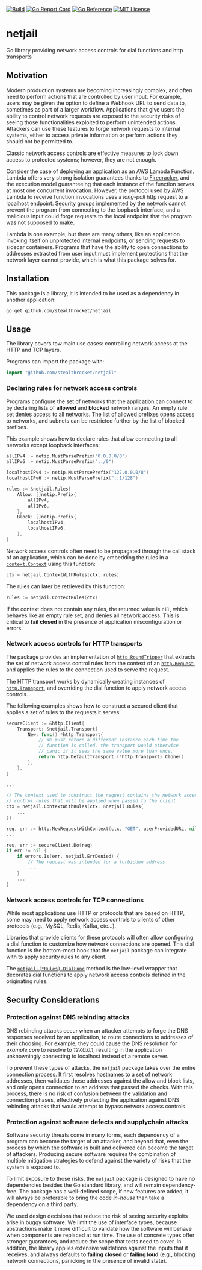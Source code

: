[![Build](https://github.com/stealthrocket/netjail/actions/workflows/test.yml/badge.svg)](https://github.com/stealthrocket/netjail/actions/workflows/test.yml)
[![Go Report Card](https://goreportcard.com/badge/github.com/stealthrocket/netjail)](https://goreportcard.com/report/github.com/stealthrocket/netjail)
[![Go Reference](https://pkg.go.dev/badge/github.com/stealthrocket/netjail.svg)](https://pkg.go.dev/github.com/stealthrocket/netjail)
[![MIT License](https://img.shields.io/badge/license-MIT-blue.svg)](LICENSE)

# netjail
Go library providing network access controls for dial functions and http transports

## Motivation

Modern production systems are becoming increasingly complex, and often need to
perform actions that are controlled by user input. For example, users may be
given the option to define a Webhook URL to send data to, sometimes as part of
a larger workflow. Applications that give users the ability to control network
requests are exposed to the security risks of seeing those functionalities
exploited to perform unintended actions. Attackers can use these features to
forge network requests to internal systems, either to access private information
or perform actions they should not be permitted to.

Classic network access controls are effective measures to lock down access to
protected systems; however, they are not enough.

Consider the case of deploying an application as an AWS Lambda Function. Lambda
offers very strong isolation guarantees thanks to [Firecracker][firecracker],
and the execution model guaranteeing that each instance of the function serves
at most one concurrent invocation. However, the protocol used by AWS Lambda to
receive function invocations uses a *long-poll* http request to a localhost
endpoint. Security groups implemented by the network cannot prevent the program
from connecting to the loopback interface, and a malicious input could forge
requests to the local endpoint that the program was not supposed to make.

Lambda is one example, but there are many others, like an application invoking
itself on unprotected internal endpoints, or sending requests to sidecar
containers. Programs that have the ability to open connections to addresses
extracted from user input must implement protections that the network layer
cannot provide, which is what this package solves for.

[firecracker]: https://firecracker-microvm.github.io/

## Installation

This package is a library, it is intended to be used as a dependency in another
application:
```
go get github.com/stealthrocket/netjail
```

## Usage

The library covers tow main use cases: controlling network access at the HTTP
and TCP layers.

Programs can import the package with:
```go
import "github.com/stealthrocket/netjail"
```

### Declaring rules for network access controls

Programs configure the set of networks that the application can connect to by
declaring lists of **allowed** and **blocked** network ranges. An empty rule set
denies access to all networks. The list of allowed prefixes opens access to
networks, and subnets can be restricted further by the list of blocked prefixes.

This example shows how to declare rules that allow connecting to all networks
except loopback interfaces:
```go
allIPv4 := netip.MustParsePrefix("0.0.0.0/0")
allIPv6 := netip.MustParsePrefix("::/0")

localhostIPv4 := netip.MustParsePrefix("127.0.0.0/8")
localhostIPv6 := netip.MustParsePrefix("::1/128")

rules := &netjail.Rules{
    Allow: []netip.Prefix{
        allIPv4,
        allIPv6,
    },
    Block: []netip.Prefix{
        localhostIPv4,
        localhostIPv6,
    },
}
```

Network access controls often need to be propagated through the call stack of an
application, which can be done by embedding the rules in a
[`context.Context`](https://pkg.go.dev/context#Context) using this function:
```go
ctx = netjail.ContextWithRules(ctx, rules)
```
The rules can later be retrieved by this function:
```go
rules := netjail.ContextRules(ctx)
```
If the context does not contain any rules, the returned value is `nil`, which
behaves like an empty rule set, and denies all network access. This is critical
to **fail closed** in the presence of application misconfiguration or errors.

### Network access controls for HTTP transports

The package provides an implementation of
[`http.RoundTripper`][httpRoundTripper] that extracts the set of network access
control rules from the context of an [`http.Request`][httpRequest], and applies
the rules to the connection used to serve the request.

The HTTP transport works by dynamically creating instances of
[`http.Transport`][httpTransport], and overriding the dial function to apply
network access controls.

The following examples shows how to construct a secured client that applies a
set of rules to the requests it serves:
```go
secureClient := &http.Client{
    Transport: &netjail.Transport{
        New: func() *http.Transport{
            // We must return a different instance each time the
            // function is called, the transport would otherwise
            // panic if it sees the same value more than once.
            return http.DefaultTransport.(*http.Transport).Clone()
        },
    },
}

...

// The context used to construct the request contains the network access
// control rules that will be applied when passed to the client.
ctx = netjail.ContextWithRules(ctx, &netjail.Rules{
    ...
})

req, err := http.NewRequestWithContext(ctx, "GET", userProvidedURL, nil)
...

res, err := secureClient.Do(req)
if err != nil {
    if errors.Is(err, netjail.ErrDenied) {
        // The request was intended for a forbidden address
        ...
    }
    ...
}
```

[httpRoundTripper]: https://pkg.go.dev/net/http#RoundTripper
[httpRequest]:      https://pkg.go.dev/net/http#Request.Context
[httpTransport]:    https://pkg.go.dev/net/http#Transport

### Network access controls for TCP connections

While most applications use HTTP or protocols that are based on HTTP, some may
need to apply network access controls to clients of other protocols
(e.g., MySQL, Redis, Kafka, etc...).

Libraries that provide clients for these protocols will often allow configuring
a dial function to customize how network connections are opened. This dial
function is the bottom-most hook that the `netjail` package can integrate with
to apply security rules to any client.

The [`netjail.(*Rules).DialFunc`][dialFunc] method is the low-level wrapper that
decorates dial functions to apply network access controls defined in the
originating rules.

[dialFunc]: https://pkg.go.dev/github.com/stealthrocket/netjail#Rules.DialFunc

## Security Considerations

### Protection against DNS rebinding attacks

DNS rebinding attacks occur when an attacker attempts to forge the DNS responses
received by an application, to route connections to addresses of their choosing.
For example, they could cause the DNS resolution for *example.com* to resolve to
*127.0.0.1*, resulting in the application unknowningly connecting to localhost
instead of a remote server.

To prevent these types of attacks, the `netjail` package takes over the entire
connection process. It first resolves hostnames to a set of network addresses,
then validates those addresses against the allow and block lists, and only opens
connection to an address that passed the checks. With this process, there is no
risk of confusion between the validation and connection phases, effectively
protecting the application against DNS rebinding attacks that would attempt to
bypass network access controls.

### Protection against software defects and supplychain attacks

Software security threats come in many forms, each dependency of a program can
become the target of an attacker, and beyond that, even the process by which the
software is built and delivered can become the target of attackers. Producing
secure software requires the combination of multiple mitigation strategies to
defend against the variety of risks that the system is exposed to.

To limit exposure to those risks, the `netjail` package is designed to have no
dependencies besides the Go standard library, and will remain dependency-free.
The package has a well-defined scope, if new features are added, it will always
be preferable to bring the code *in-house* than take a dependency on a third
party.

We used design decisions that reduce the risk of seeing security exploits arise
in buggy software. We limit the use of interface types, because abstractions
make it more difficult to validate how the software will behave when components
are replaced at run time. The use of concrete types offer stronger guarantees,
and reduce the scope that tests need to cover. In addition, the library applies
extensive validations against the inputs that it receives, and always defaults
to **failing closed** or **failing loud** (e.g., blocking network connections,
panicking in the presence of invalid state).
